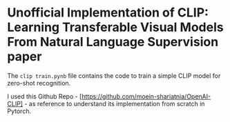# Unofficial Implementation of CLIP: Learning Transferable Visual Models From Natural Language Supervision paper

The ```clip train.pynb``` file contains the code to train a simple CLIP model for zero-shot recognition.

I used this Github Repo - [https://github.com/moein-shariatnia/OpenAI-CLIP] - as reference to understand its implementation from scratch in Pytorch.

